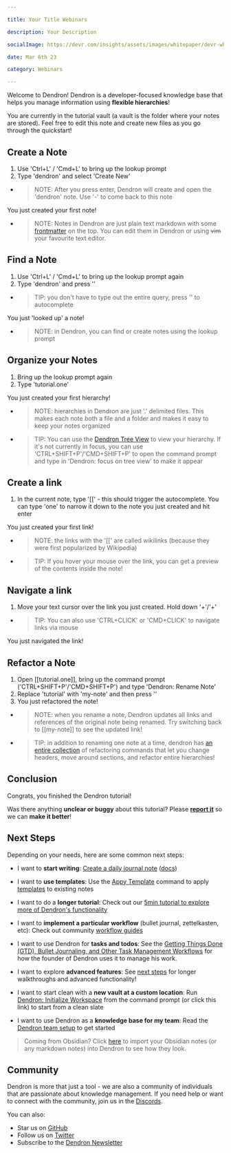 ```yaml
---

title: Your Title Webinars

description: Your Description

socialImage: https://devr.com/insights/assets/images/whitepaper/devr-whitepaper/thumb.png

date: Mar 6th 23

category: Webinars

---
```


Welcome to Dendron! Dendron is a developer-focused knowledge base that helps you manage information using **flexible hierarchies**!

You are currently in the tutorial vault (a vault is the folder where your notes are stored). Feel free to edit this note and create new files as you go through the quickstart!

## Create a Note

1. Use 'Ctrl+L' / 'Cmd+L' to bring up the lookup prompt
1. Type 'dendron' and select 'Create New'

- > NOTE: After you press enter, Dendron will create and open the 'dendron' note. Use '<CTRL>-<TAB>' to come back to this note

You just created your first note!

- > NOTE: Notes in Dendron are just plain text markdown with some [frontmatter](https://wiki.dendron.so/notes/ffec2853-c0e0-4165-a368-339db12c8e4b) on the top. You can edit them in Dendron or using ~~vim~~ your favourite text editor.

## Find a Note

1. Use 'Ctrl+L' / 'Cmd+L' to bring up the lookup prompt again
1. Type 'dendron' and press '<ENTER>'

- > TIP: you don't have to type out the entire query, press '<TAB>' to autocomplete

You just 'looked up' a note!

- > NOTE: in Dendron, you can find or create notes using the lookup prompt

## Organize your Notes

1. Bring up the lookup prompt again
1. Type 'tutorial.one'

You just created your first hierarchy!

- > NOTE: hierarchies in Dendron are just '.' delimited files. This makes each note both a file and a folder and makes it easy to keep your notes organized

- > TIP: You can use the [Dendron Tree View](https://wiki.dendron.so/notes/hur7r6gr3kqa56s2vme986j) to view your hierarchy. If it's not currently in focus, you can use 'CTRL+SHIFT+P'/'CMD+SHIFT+P' to open the command prompt and type in 'Dendron: focus on tree view' to make it appear

## Create a link

1. In the current note, type '[[' - this should trigger the autocomplete. You can type 'one' to narrow it down to the note you just created and hit enter
<!-- Enter '[[' below-->

<!-- End space-->

You just created your first link!

- > NOTE: the links with the '[[' are called wikilinks (because they were first popularized by Wikipedia)
- > TIP: If you hover your mouse over the link, you can get a preview of the contents inside the note!

## Navigate a link

1. Move your text cursor over the link you just created. Hold down '<CTRL>+<ENTER>'/'<CMD>+<ENTER>'

- > TIP: You can also use 'CTRL+CLICK' or 'CMD+CLICK' to navigate links via mouse

You just navigated the link!

## Refactor a Note

1. Open [[tutorial.one]], bring up the command prompt ('CTRL+SHIFT+P'/'CMD+SHIFT+P') and type 'Dendron: Rename Note'
1. Replace 'tutorial' with 'my-note' and then press '<ENTER>'
1. You just refactored the note!

- > NOTE: when you rename a note, Dendron updates all links and references of the original note being renamed. Try switching back to [[my-note]] to see the updated link!
- > TIP: in addition to renaming one note at a time, dendron has [an entire collection](https://wiki.dendron.so/notes/srajljj10V2dl19nCSFiC) of refactoring commands that let you change headers, move around sections, and refactor entire hierarchies!

## Conclusion

Congrats, you finished the Dendron tutorial!

Was there anything **unclear or buggy** about this tutorial? Please [**report it**](https://github.com/dendronhq/dendron/discussions/3266) so we can **make it better**!

## Next Steps

Depending on your needs, here are some common next steps:

- I want to **start writing**: [Create a daily journal note](command:dendron.createDailyJournalNote) ([docs](https://wiki.dendron.so/notes/ogIUqY5VDCJP28G3cAJhd))

- I want to **use templates**: Use the [Appy Template](https://wiki.dendron.so/notes/ftohqknticu6bw4cfmzskq6) command to apply [templates](https://wiki.dendron.so/notes/861cbdf8-102e-4633-9933-1f3d74df53d2) to existing notes

- I want to do a **longer tutorial**: Check out our [5min tutorial to explore more of Dendron's functionality](https://wiki.dendron.so/notes/678c77d9-ef2c-4537-97b5-64556d6337f1/)

- I want to **implement a particular workflow** (bullet journal, zettelkasten, etc): Check out community [workflow guides](https://wiki.dendron.so/notes/9313b845-d9bf-42c9-aad1-0da34794ce26)

- I want to use Dendron for **tasks and todos**: See the [Getting Things Done (GTD), Bullet Journaling, and Other Task Management Workflows](https://wiki.dendron.so/notes/ordz7r99w1v099v14hrwgnp) for how the founder of Dendron uses it to manage his work.

- I want to explore **advanced features**: See [next steps](https://wiki.dendron.so/notes/TflY5kn29HOLpp1pWT9tP) for longer walkthroughs and advanced functionality!

- I want to start clean with a **new vault at a custom location**: Run [Dendron: Initialize Workspace](command:dendron.initWS) from the command prompt (or click this link) to start from a clean slate

- I want to use Dendron as a **knowledge base for my team**: Read the [Dendron team setup](https://wiki.dendron.so/notes/98f6d928-3f61-49fb-9c9e-70c27d25f838) to get started

> Coming from Obsidian? Click [here](command:dendron.importObsidianPod) to import your Obsidian notes (or any markdown notes) into Dendron to see how they look.

## Community

Dendron is more that just a tool - we are also a community of individuals that are passionate about knowledge management. If you need help or want to connect with the community, join us in the [Discords](https://link.dendron.so/discord).

You can also:

- Star us on [GitHub](https://github.com/dendronhq/dendron)
- Follow us on [Twitter](https://twitter.com/dendronhq)
- Subscribe to the [Dendron Newsletter](https://link.dendron.so/newsletter)


